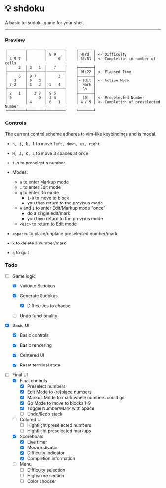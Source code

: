 
# 💡 shdoku

A basic tui sudoku game for your shell.

---

### Preview

```
┌────────┬────────┬────────┐    ┌───────┐
│        │        │ 8 9    │    │ Hard  │ <- Difficulty
│ 4 9 7  │        │     6  │    │ 36/81 │ <- Completion in number of cells
│     2  │ 3   1  │   7    │    ├───────┤
├────────┼────────┼────────┤    │ 01:22 │ <- Elapsed Time
│     6  │ 9 7    │     3  │    ├───────┤
│   3    │ 5   2  │        │    │> Edit │ <- Active Mode
│ 7 2    │ 1   3  │ 5   4  │    │  Mark │
├────────┼────────┼────────┤    │  Go   │
│ 2   1  │   3 7  │ 9 5    │    ├───────┤
│ 5      │     9  │ 3 4    │    │  [9]  │ <- Preselected Number
│        │ 4      │ 6   1  │    │ 4 / 9 │ <- Completion of preselected Number
└────────┴────────┴────────┘    └───────┘
```


### Controls

The current control scheme adheres to vim-like keybindings and is modal.

- `h, j, k, l` to move `left, down, up, right`
- `H, J, K, L` to move 3 spaces at once

- `1-9` to preselect a number

- Modes:
  - `a` to enter Markup mode
  - `i` to enter Edit mode
  - `g` to enter Go mode
    - `1-9` to move to block
    - you then return to the previous mode
  - `A` and `I` to enter Edit/Markup mode "once"
    - do a single edit/mark
    - you then return to the previous mode
  - `<esc>` to return to Edit mode

- `<space>` to place/unplace preselected number/mark
- `x` to delete a number/mark
- `q` to quit


### Todo

  - [ ] Game logic
    - [x] Validate Sudokus
    - [x] Generate Sudokus
      - [x] Difficulties to choose
    - [ ] Undo functionality
  
  
  - [x] Basic UI
    - [x] Basic controls
    - [x] Basic rendering
    - [x] Centered UI
    - [x] Reset terminal state
  
  
  - [ ] Final UI
      - [x] Final controls
        - [x] Preselect numbers
        - [x] Edit Mode to (re)place numbers
        - [x] Markup Mode to mark where numbers could go
        - [x] Go Mode to move to blocks 1-9
        - [x] Toggle Number/Mark with Space
        - [ ] Undo/Redo stack
      - [ ] Colored UI
        - [ ] Hightlight preselected numbers
        - [ ] Hightlight preselected markups
      - [x] Scoreboard
        - [x] Live timer
        - [x] Mode indicator
        - [x] Difficulty indicator
        - [x] Completion information
      - [ ] Menu
        - [ ] Difficulty selection
        - [ ] Highscore section
        - [ ] Color chooser
